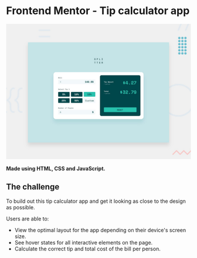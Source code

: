 # Frontend Mentor - Tip calculator app

![Design preview for the Tip calculator app coding challenge](./design/desktop-preview.jpg)


**Made using HTML, CSS and JavaScript.**

## The challenge

To build out this tip calculator app and get it looking as close to the design as possible.

Users are able to:

- View the optimal layout for the app depending on their device's screen size.
- See hover states for all interactive elements on the page.
- Calculate the correct tip and total cost of the bill per person.
